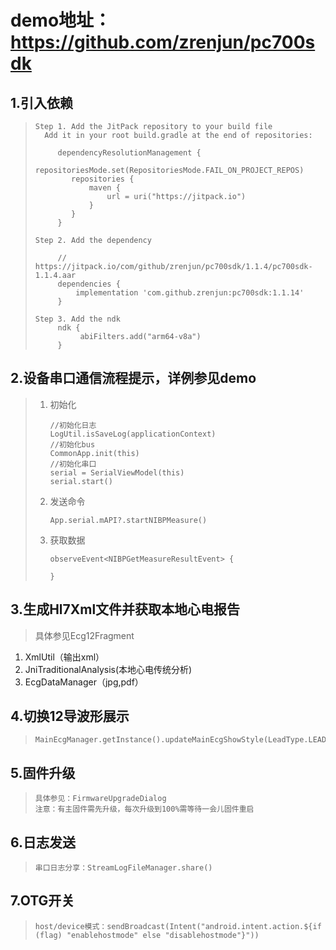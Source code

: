 #  demo地址：https://github.com/zrenjun/pc700sdk



## 1.引入依赖

> ```
> Step 1. Add the JitPack repository to your build file
>   Add it in your root build.gradle at the end of repositories:
> 
>      dependencyResolutionManagement {
> 		  repositoriesMode.set(RepositoriesMode.FAIL_ON_PROJECT_REPOS)
> 		  repositories {
> 			  maven { 
>                 url = uri("https://jitpack.io")
>             }
> 		  }
> 	   }
> 
> Step 2. Add the dependency     
> 
>      // https://jitpack.io/com/github/zrenjun/pc700sdk/1.1.4/pc700sdk-1.1.4.aar
>      dependencies {
> 	       implementation 'com.github.zrenjun:pc700sdk:1.1.14'
> 	   }
> 
> Step 3. Add the ndk
>      ndk {
>           abiFilters.add("arm64-v8a")
>      }
> ```


## 2.设备串口通信流程提示，详例参见demo

> 1. 初始化      
>
>    ```
>    //初始化日志
>    LogUtil.isSaveLog(applicationContext)
>    //初始化bus
>    CommonApp.init(this)
>    //初始化串口
>    serial = SerialViewModel(this)
>    serial.start()
>    ```
>
> 2. 发送命令 
>
>    ```
>    App.serial.mAPI?.startNIBPMeasure()
>    ```
>
> 3. 获取数据
>
>    ```
>    observeEvent<NIBPGetMeasureResultEvent> {
>    
>    }
>    ```

## 3.生成Hl7Xml文件并获取本地心电报告

> 具体参见Ecg12Fragment

1. XmlUtil（输出xml）
2. JniTraditionalAnalysis(本地心电传统分析)
3. EcgDataManager（jpg,pdf）


## 4.切换12导波形展示

> ```
> MainEcgManager.getInstance().updateMainEcgShowStyle(LeadType.LEAD_6)
> ```


## 5.固件升级

> ```
> 具体参见：FirmwareUpgradeDialog
> 注意：有主固件需先升级，每次升级到100%需等待一会儿固件重启
> ```
>

## 6.日志发送

> ```
> 串口日志分享：StreamLogFileManager.share()
> ```
>

## 7.OTG开关

> ```
> host/device模式：sendBroadcast(Intent("android.intent.action.${if (flag) "enablehostmode" else "disablehostmode"}"))
> ```
> 
